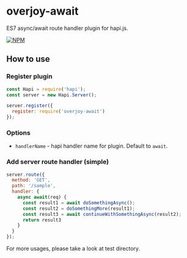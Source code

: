 # overjoy-await

ES7 async/await route handler plugin for hapi.js.

[![NPM](https://nodei.co/npm/overjoy-await.png?downloads=true&stars=true)](https://nodei.co/npm/overjoy-await/)

## How to use

### Register plugin

```javascript
const Hapi = require('hapi');
const server = new Hapi.Server();

server.register({
  register: require('overjoy-await')
});
```

### Options
* `handlerName` - hapi handler name for plugin. Default to `await`.

### Add server route handler (simple)

```javascript
server.route({
  method: 'GET',
  path: '/sample',
  handler: {
    async await(req) {
      const result1 = await doSomethingAsync();
      const result2 = doSomethingMore(result1);
      const result3 = await continueWithSomethingAsync(result2);
      return result3
    }
  }
});
```

For more usages, please take a look at test directory.
